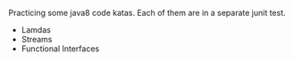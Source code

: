 Practicing some java8 code katas. Each of them are in a separate junit test. 
- Lamdas
- Streams
- Functional Interfaces